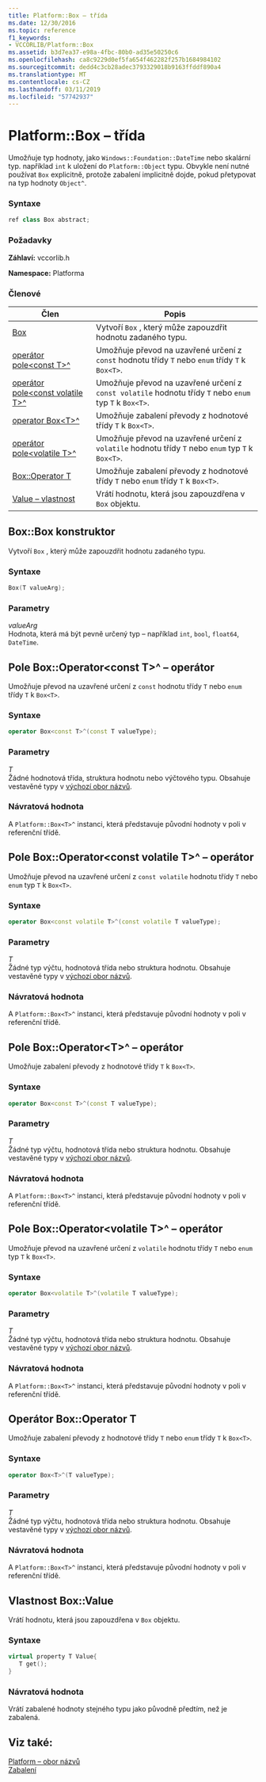 ```yaml
---
title: Platform::Box – třída
ms.date: 12/30/2016
ms.topic: reference
f1_keywords:
- VCCORLIB/Platform::Box
ms.assetid: b3d7ea37-e98a-4fbc-80b0-ad35e50250c6
ms.openlocfilehash: ca8c9229d0ef5fa654f462282f257b1684984102
ms.sourcegitcommit: dedd4c3cb28adec3793329018b9163ffddf890a4
ms.translationtype: MT
ms.contentlocale: cs-CZ
ms.lasthandoff: 03/11/2019
ms.locfileid: "57742937"
---
```

# <a name="platformbox-class"></a>Platform::Box – třída

Umožňuje typ hodnoty, jako `Windows::Foundation::DateTime` nebo skalární typ. například `int` k uložení do `Platform::Object` typu. Obvykle není nutné používat `Box` explicitně, protože zabalení implicitně dojde, pokud přetypovat na typ hodnoty `Object^`.

### <a name="syntax"></a>Syntaxe

```cpp
ref class Box abstract;
```

### <a name="requirements"></a>Požadavky

**Záhlaví:** vccorlib.h

**Namespace:** Platforma

### <a name="members"></a>Členové

|Člen|Popis|
|------------|-----------------|
|[Box](#ctor) | Vytvoří `Box` , který může zapouzdřit hodnotu zadaného typu. |
|[operátor pole&lt;const T&gt;^](#box-const-t) | Umožňuje převod na uzavřené určení z `const` hodnotu třídy `T` nebo `enum` třídy `T` k `Box<T>`. |
|[operátor pole&lt;const volatile T&gt;^](#box-const-volatile-t) | Umožňuje převod na uzavřené určení z `const volatile` hodnotu třídy `T` nebo `enum` typ `T` k `Box<T>`. |
|[operator Box&lt;T&gt;^](#box-t) | Umožňuje zabalení převody z hodnotové třídy `T` k `Box<T>`. |
|[operátor pole&lt;volatile T&gt;^](#box-volatile-t) | Umožňuje převod na uzavřené určení z `volatile` hodnotu třídy `T` nebo `enum` typ `T` k `Box<T>`. |
|[Box::Operator T](#t) | Umožňuje zabalení převody z hodnotové třídy `T` nebo `enum` třídy `T` k `Box<T>`. |
|[Value – vlastnost](#value) | Vrátí hodnotu, která jsou zapouzdřena v `Box` objektu. |

## <a name="ctor"></a> Box::Box konstruktor

Vytvoří `Box` , který může zapouzdřit hodnotu zadaného typu.

### <a name="syntax"></a>Syntaxe

```cpp
Box(T valueArg);
```

### <a name="parameters"></a>Parametry

*valueArg*<br/>
Hodnota, která má být pevně určený typ – například `int`, `bool`, `float64`, `DateTime`.

## <a name="box-const-t"></a> Pole Box::Operator&lt;const T&gt;^ – operátor

Umožňuje převod na uzavřené určení z `const` hodnotu třídy `T` nebo `enum` třídy `T` k `Box<T>`.

### <a name="syntax"></a>Syntaxe

```cpp
operator Box<const T>^(const T valueType);
```

### <a name="parameters"></a>Parametry

*T*<br/>
Žádné hodnotová třída, struktura hodnotu nebo výčtového typu. Obsahuje vestavěné typy v [výchozí obor názvů](../cppcx/default-namespace.md).

### <a name="return-value"></a>Návratová hodnota

A `Platform::Box<T>^` instanci, která představuje původní hodnoty v poli v referenční třídě.

## <a name="box-const-volatile-t"></a> Pole Box::Operator&lt;const volatile T&gt;^ – operátor

Umožňuje převod na uzavřené určení z `const volatile` hodnotu třídy `T` nebo `enum` typ `T` k `Box<T>`.

### <a name="syntax"></a>Syntaxe

```cpp
operator Box<const volatile T>^(const volatile T valueType);
```

### <a name="parameters"></a>Parametry

*T*<br/>
Žádné typ výčtu, hodnotová třída nebo struktura hodnotu. Obsahuje vestavěné typy v [výchozí obor názvů](../cppcx/default-namespace.md).

### <a name="return-value"></a>Návratová hodnota

A `Platform::Box<T>^` instanci, která představuje původní hodnoty v poli v referenční třídě.

## <a name="box-t"></a> Pole Box::Operator&lt;T&gt;^ – operátor

Umožňuje zabalení převody z hodnotové třídy `T` k `Box<T>`.

### <a name="syntax"></a>Syntaxe

```cpp
operator Box<const T>^(const T valueType);
```

### <a name="parameters"></a>Parametry

*T*<br/>
Žádné typ výčtu, hodnotová třída nebo struktura hodnotu. Obsahuje vestavěné typy v [výchozí obor názvů](../cppcx/default-namespace.md).

### <a name="return-value"></a>Návratová hodnota

A `Platform::Box<T>^` instanci, která představuje původní hodnoty v poli v referenční třídě.

## <a name="box-volatile-t"></a> Pole Box::Operator&lt;volatile T&gt;^ – operátor

Umožňuje převod na uzavřené určení z `volatile` hodnotu třídy `T` nebo `enum` typ `T` k `Box<T>`.

### <a name="syntax"></a>Syntaxe

```cpp
operator Box<volatile T>^(volatile T valueType);
```

### <a name="parameters"></a>Parametry

*T*<br/>
Žádné typ výčtu, hodnotová třída nebo struktura hodnotu. Obsahuje vestavěné typy v [výchozí obor názvů](../cppcx/default-namespace.md).

### <a name="return-value"></a>Návratová hodnota

A `Platform::Box<T>^` instanci, která představuje původní hodnoty v poli v referenční třídě.

## <a name="t"></a>  Operátor Box::Operator T

Umožňuje zabalení převody z hodnotové třídy `T` nebo `enum` třídy `T` k `Box<T>`.

### <a name="syntax"></a>Syntaxe

```cpp
operator Box<T>^(T valueType);
```

### <a name="parameters"></a>Parametry

*T*<br/>
Žádné typ výčtu, hodnotová třída nebo struktura hodnotu. Obsahuje vestavěné typy v [výchozí obor názvů](../cppcx/default-namespace.md).

### <a name="return-value"></a>Návratová hodnota

A `Platform::Box<T>^` instanci, která představuje původní hodnoty v poli v referenční třídě.

## <a name="value"></a> Vlastnost Box::Value

Vrátí hodnotu, která jsou zapouzdřena v `Box` objektu.

### <a name="syntax"></a>Syntaxe

```cpp
virtual property T Value{
   T get();
}
```

### <a name="return-value"></a>Návratová hodnota

Vrátí zabalené hodnoty stejného typu jako původně předtím, než je zabalená.

## <a name="see-also"></a>Viz také:

[Platform – obor názvů](../cppcx/platform-namespace-c-cx.md)<br/>
[Zabalení](../cppcx/boxing-c-cx.md)
